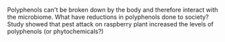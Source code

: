Polyphenols can't be broken down by the body and therefore interact with the microbiome. What have reductions in polyphenols done to society? Study showed that pest attack on raspberry plant increased the levels of polyphenols (or phytochemicals?)